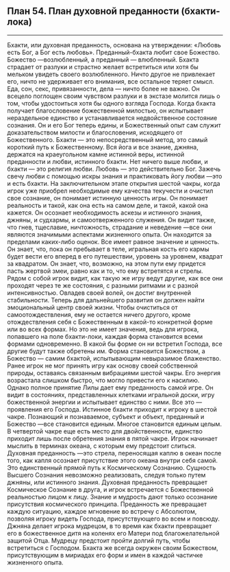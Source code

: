 ## План 54. План духовной преданности (бхакти-лока)


---
Бхакти, или духовная преданность, основана на утверждении: «Любовь есть Бог, а Бог есть любовь». Преданный-бхакта любит свое Божество. Божество —возлюбленный, а преданный — влюбленный. Бхакта страдает от разлуки и страстно желает встретиться или хотя бы мельком увидеть своего возлюбленного. Ничто другое не привлекает его, ничто не удерживает его внимания, все остальное теряет смысл. Еда, сон, секс, привязанности, дела — ничто более не важно. Он всецело поглощен своим чувством разлуки и в экстазе молится лишь о том, чтобы удостоиться хотя бы одного взгляда Господа. Когда бхакта получает благословение божественной милостью, он испытывает нераздельное единство и устанавливается недвойственное состояние сознания. Он и его Бог теперь едины, и Божественный опыт сам служит доказательством милости и благословения, исходящего от Божественного. Бхакти — это непосредственный метод, это самый короткий путь к Божественному. Вся йога и все знание, джняна, держатся на краеугольном камне истинной веры, истинной преданности и любви, истинного бхакти. Нет ничего выше любви, и бхакти — это религия любви. Любовь — это действительно Бог. Зажечь свечу любви с помощью искры знания и практиковать йогу любви —это и есть бхакти. На заключительном этапе открытия шестой чакры, когда игрок уже приобрел необходимые ему качества текучести и очистил свое сознание, он понимает истинную ценность игры. Он понимает реальность и такой, как она есть на самом деле, и такой, какой она кажется. Он осознает необходимость аскезы и истинного знания, джняны, и судхармы, и самоотверженного служения. Он видит также, что гнев, тщеславие, ничтожность, страдание и неведение —все они являются значимыми аспектами жизненного опыта. Он находится за пределами каких-либо оценок. Все имеет равное значение и ценность. Он знает, что, пока он пребывает в теле, игральная кость его кармы будет вести его вперед в его путешествии, уровень за уровнем, квадрат за квадратом. Он знает, что, возможно, на этом пути ему придется пасть жертвой змеи, равно как и то, что ему встретятся и стрелы. Рядом с собой игрок видит, как такую же игру ведут другие, как все они проходят через те же состояния, с разными ритмами и с разной интенсивностью. Овладев своей волей, он достиг внутренней стабильности. Теперь для дальнейшего развития он должен найти эмоциональный центр своей жизни. Чтобы очиститься от самоотождествления, ему не остается ничего другого, кроме отождествления себя с Божественным в какой-то конкретной форме или во всех формах. Но это не имеет значения, ведь для игрока, попавшего на поле бхакти-локи, каждая форма становится всеми формами одновременно. В какой бы форме он ни встретил Господа, все другие будут также обретены им. Форма становится Божеством, а Божество — самим бхактой, испытывающим невыразимое блаженство. Ранее игрок не мог принять игру как основу своей собственной природы, оставаясь связанным вибрациями шестой чакры. Его энергия возрастала слишком быстро, что могло привести его к насилию. Однако полное принятие Лилы дает ему преданность самой игре. Он видит в состояниях, представленных клетками игральной доски, игру божественной энергии и испытывает единство с ними. Все это — проявления его Господа. Истинное бхакти приходит к игроку в шестой чакре. Познающий и познаваемое, субъект и объект, преданный и Божество —все становится единым. Многое становится единым целым. В четвертой чакре еще есть место для двойственности, единство приходит лишь после обретения знания в пятой чакре. Игрок начинает мыслить в терминах океана, с которым ему предстоит слиться. Духовная преданность —это стрела, переносящая каплю в океан после того, как капля осознает присутствие этого океана внутри себя самой. Это единственный прямой путь к Космическому Сознанию. Сущность Высшего Сознания невозможно реализовать, следуя только путем джняны, или истинного знания. Духовная преданность превращает Космическое Сознание в друга, и игрок встречается с Божественной реальностью лицом к лицу. Знание и мудрость дают только осознание присутствия космического принципа. Преданность же превращает каждую ситуацию, каждое мгновение во встречу с Абсолютом, позволяя игроку видеть Господа, присутствующего во всем и повсюду. Джняна делает игрока мудрецом, в то время как бхакти превращает его в божественное дитя на коленях его Матери под благожелательной защитой Отца. Мудрецу предстоит пройти долгий путь, чтобы встретиться с Господом. Бхакта же всегда окружен своим Божеством, присутствующим в мириадах его форм и имен в каждой частичке жизненного опыта.
